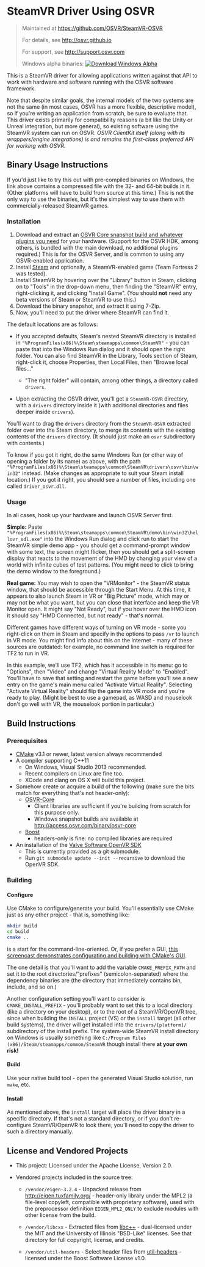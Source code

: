 # SteamVR Driver Using OSVR
> Maintained at <https://github.com/OSVR/SteamVR-OSVR>
>
> For details, see <http://osvr.github.io>
>
> For support, see <http://support.osvr.com>
>
> Windows alpha binaries: [ ![Download Windows Alpha](https://api.bintray.com/packages/osvr/SteamVR-OSVR/SteamVR-OSVR-Win/images/download.svg) ](https://bintray.com/osvr/SteamVR-OSVR/SteamVR-OSVR-Win/_latestVersion)

This is a SteamVR driver for allowing applications written against that API to work with hardware and software running with the OSVR software framework.

Note that despite similar goals, the internal models of the two systems are not the same (in most cases, OSVR has a more flexible, descriptive model), so if you're writing an application from scratch, be sure to evaluate that. This driver exists primarily for compatibility reasons (a bit like the Unity or Unreal integration, but more general), so existing software using the SteamVR system can run on OSVR. *OSVR ClientKit itself (along with its wrappers/engine integrations) is and remains the first-class preferred API for working with OSVR.*

## Binary Usage Instructions
If you'd just like to try this out with pre-compiled binaries on Windows, the link above contains a compressed file with the 32- and 64-bit builds in it. (Other platforms will have to build from source at this time.) This is not the only way to use the binaries, but it's the simplest way to use them with commercially-released SteamVR games.

### Installation

1. Download and extract an [OSVR Core snapshot build and whatever plugins you need](http://osvr.github.io/using/) for your hardware. (Support for the OSVR HDK, among others, is bundled with the main download, no additional plugins required.) This is for the OSVR Server, and is common to using any OSVR-enabled application.
2. Install [Steam](http://steampowered.com) and optionally, a SteamVR-enabled game (Team Fortress 2 was tested).
3. Install SteamVR by hovering over the "Library" button in Steam, clicking on to "Tools" in the drop-down menu, then finding the "SteamVR" entry, right-clicking it, and clicking "Install Game". (You should **not** need any beta versions of Steam or SteamVR to use this.)
4. Download the binary snapshot, and extract it using 7-Zip.
5. Now, you'll need to put the driver where SteamVR can find it.

The default locations are as follows:

- If you accepted defaults, Steam's nested SteamVR directory is installed in `"%ProgramFiles(x86)%\Steam\steamapps\common\SteamVR"` - you can paste that into the Windows Run dialog and it should open the right folder.  You can also find SteamVR in the Library, Tools section of Steam, right-click it, choose Properties, then Local Files, then "Browse local files..."

	- "The right folder" will contain, among other things, a directory called `drivers`.

- Upon extracting the OSVR driver, you'll get a `SteamVR-OSVR` directory, with a `drivers` directory inside it (with additional directories and files deeper inside `drivers`).

You'll want to drag the `drivers` directory from the `SteamVR-OSVR` extracted folder over into the Steam directory, to merge its contents with the existing contents of the `drivers` directory. (It should just make an `osvr` subdirectory with contents.)

To know if you got it right, do the same Windows Run (or other way of opening a folder by its name) as above, with the path `"%ProgramFiles(x86)%\Steam\steamapps\common\SteamVR\drivers\osvr\bin\win32"` instead. (Make changes as appropriate to suit your Steam install location.) If you got it right, you should see a number of files, including one called `driver_osvr.dll`.

### Usage

In all cases, hook up your hardware and launch OSVR Server first.

**Simple:** Paste `"%ProgramFiles(x86)%\Steam\steamapps\common\SteamVR\demo\bin\win32\hellovr_sdl.exe"` into the Windows Run dialog and click run to start the SteamVR simple demo app - you should get a command-prompt window with some text, the screen might flicker, then you should get a split-screen display that reacts to the movement of the HMD by changing your view of a world with infinite cubes of test patterns. (You might need to click to bring the demo window to the foreground.)

**Real game:** You may wish to open the "VRMonitor" - the SteamVR status window, that should be accessible through the Start Menu. At this time, it appears to also launch Steam in VR or "Big Picture" mode, which may or may not be what you want, but you can close that interface and keep the VR Monitor open. It might say "Not Ready", but if you hover over the HMD icon it should say "HMD Connected, but not ready" - that's normal.

Different games have different ways of turning on VR mode - some you right-click on them in Steam and specify in the options to pass `/vr` to launch in VR mode. You might find info about this on the Internet - many of these sources are outdated: for example, no command line switch is required for TF2 to run in VR.

In this example, we'll use TF2, which has it accessible in its menu: go to "Options", then "Video" and change "Virtual Reality Mode" to "Enabled". You'll have to save that setting and restart the game before you'll see a new entry on the game's main menu called "Activate Virtual Reality". Selecting "Activate Virtual Reality" should flip the game into VR mode and you're ready to play. (Might be best to use a gamepad, as WASD and mouselook don't go well with VR, the mouselook portion in particular.)


## Build Instructions
### Prerequisites
- [CMake][] v3.1 or newer, latest version always recommended
- A compiler supporting C++11
	- On Windows, Visual Studio 2013 recommended.
	- Recent compilers on Linux are fine too.
	- XCode and clang on OS X will build this project.
- Somehow create or acquire a build of the following (make sure the bits match for everything that's not header-only):
	- [OSVR-Core][]
		- Client libraries are sufficient if you're building from scratch for this purpose only.
		- Windows snapshot builds are available at <http://access.osvr.com/binary/osvr-core>
	- [Boost][]
		- headers-only is fine: no compiled libraries are required
- An installation of the [Valve Software OpenVR SDK][openvr]
    - This is currently provided as a git submodule.
    - Run `git submodule update --init --recursive` to download the OpenVR SDK.

### Building

#### Configure
Use CMake to configure/generate your build. You'll essentially use CMake just as any other project - that is, something like:

```sh
mkdir build
cd build
cmake ..
```

is a start for the command-line-oriented. Or, if you prefer a GUI, [this screencast demonstrates configurating and building with CMake's GUI](http://academic.cleardefinition.com/2012/05/07/how-to-build-software-using-cmake/).

The one detail is that you'll want to add the variable `CMAKE_PREFIX_PATH` and set it to the root directories/"prefixes" (semicolon-separated) where the dependency binaries are (the directory that immediately contains bin, include, and so on.)

Another configuration setting you'll want to consider is `CMAKE_INSTALL_PREFIX` - you'll probably want to set this to a local directory (like a directory on your desktop), or to the root of a SteamVR/OpenVR tree, since when building the `INSTALL` project (VS) or the `install` target (all other build systems), the driver will get installed into the `drivers/[platform]/` subdirectory of the install prefix. The system-wide SteamVR install directory on Windows is usually something like `C:/Program Files (x86)/Steam/steamapps/common/SteamVR` though install there **at your own risk!**

#### Build
Use your native build tool - open the generated Visual Studio solution, run `make`, etc.

#### Install
As mentioned above, the `install` target will place the driver binary in a specific directory. If that's not a standard directory, or if you don't re-configure SteamVR/OpenVR to look there, you'll need to copy the driver to such a directory manually.

## License and Vendored Projects

- This project: Licensed under the Apache License, Version 2.0.

- Vendored projects included in the source tree:

	- `/vendor/eigen-3.2.4` - Unpacked release from <http://eigen.tuxfamily.org/> - header-only library under the MPL2 (a file-level copyleft, compatible with proprietary software), used with the preprocessor definition `EIGEN_MPL2_ONLY` to exclude modules with other license from the build.

	- `/vendor/libcxx` - Extracted files from [libc++][] - dual-licensed under the MIT and the University of Illinois "BSD-Like" licenses. See that directory for full copyright, license, and credits.

	- `/vendor/util-headers` - Select header files from [util-headers][] - licensed under the Boost Software License v1.0.

[CMake]: http://cmake.org
[OSVR-Core]: https://github.com/OSVR/OSVR-Core
[Boost]: http://boost.org
[openvr]: https://github.com/ValveSoftware/openvr
[libc++]: http://libcxx.llvm.org/
[util-headers]: https://github.com/rpavlik/util-headers
